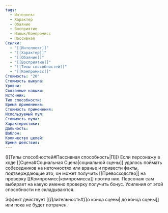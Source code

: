 ```yaml
---
tags:
  - Интеллект
  - Характер
  - Обаяние
  - Восприятие
  - Навык/Компромисс
  - Пассивная
Ссылки:
  - "[[Интеллект]]"
  - "[[Характер]]"
  - "[[Обаяние]]"
  - "[[Восприятие]]"
  - "[[Типы способностей]]"
  - "[[Компромисс]]"
Стоимость: "20"
Стоимость выкупа:
Уровни:
Связанные навыки:
Источник:
Тип способности:
Время применения:
Стоимость применения:
Используемый пул:
Стоимость пула:
Характеристики:
Дальность:
Шаблон:
Количество целей:
Время действия:
---
```

([[Типы способностей#Пассивная способность|П]]) Если персонажу в ходе [[Сцена#Социальная Сцена|социальной сцены]] удалось поймать собеседников на неточностях или вранье и привести факты, подтверждающие это, он может получить [[Превосходство]] на проверку [[Компромисс|компромисса]] против них. Персонаж сам выбирает на какую именно проверку получить бонус. Усиления от этой способности не складываются.

Эффект действует [[Длительность#До конца сцены| до конца сцены]] или пока не будет потрачен. 